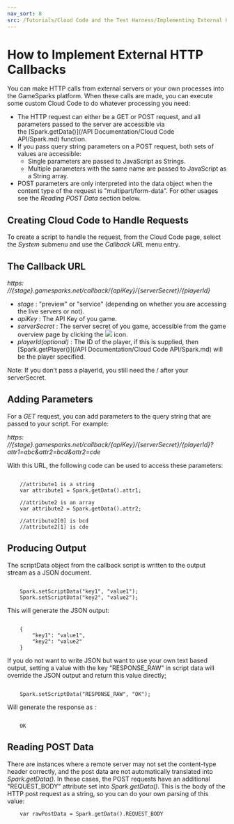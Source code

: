 ```yaml
---
nav_sort: 8
src: /Tutorials/Cloud Code and the Test Harness/Implementing External HTTP Callbacks.md
---
```


# How to Implement External HTTP Callbacks

You can make HTTP calls from external servers or your own processes into the GameSparks platform. When these calls are made, you can execute some custom Cloud Code to do whatever processing you need:
* The HTTP request can either be a GET or POST request, and all parameters passed to the server are accessible via the [Spark.getData()](/API Documentation/Cloud Code API/Spark.md) function.
* If you pass query string parameters on a POST request, both sets of values are accessible:
  * Single parameters are passed to JavaScript as Strings.
  * Multiple parameters with the same name are passed to JavaScript as a String array.
* POST parameters are only interpreted into the data object when the content type of the request is "multipart/form-data". For other usages see the *Reading POST Data* section below.

## Creating Cloud Code to Handle Requests

To create a script to handle the request, from the Cloud Code page, select the *System* submenu and use the *Callback URL* menu entry.

## The Callback URL

*https: //{stage}.gamesparks.net/callback/{apiKey}/{serverSecret}/{playerId}*

  * *stage* : "preview" or "service" (depending on whether you are accessing the live servers or not).
  * *apiKey* : The API Key of you game.
  * *serverSecret* : The server secret of you game, accessible from the game overview page by clicking the ![](/img/fa/lock.png) icon.
  * *playerId(optional)* : The ID of the player, if this is supplied, then [Spark.getPlayer()](/API Documentation/Cloud Code API/Spark.md) will be the player specified.
  
Note: If you don’t pass a playerId, you still need the / after your serverSecret.

## Adding Parameters

For a *GET* request, you can add parameters to the query string that are passed to your script. For example:

*https: //{stage}.gamesparks.net/callback/{apiKey}/{serverSecret}/{playerId}?attr1=abc&attr2=bcd&attr2=cde*

With this URL, the following code can be used to access these parameters:

```

    //attribute1 is a string
    var attribute1 = Spark.getData().attr1;

    //attribute2 is an array
    var attribute2 = Spark.getData().attr2;

    //attribute2[0] is bcd
    //attribute2[1] is cde

```

## Producing Output

The scriptData object from the callback script is written to the output stream as a JSON document.

```   

    Spark.setScriptData("key1", "value1");
    Spark.setScriptData("key2", "value2");

```
This will generate the JSON output:

```

    {
        "key1": "value1",
        "key2": "value2"
    }

```

If you do not want to write JSON but want to use your own text based output, setting a value with the key "RESPONSE_RAW" in script data will override the JSON output and return this value directly;

```

    Spark.setScriptData("RESPONSE_RAW", "OK");

```

Will generate the response as :

```

    OK

```

## Reading POST Data

There are instances where a remote server may not set the content-type header correctly, and the post data are not automatically translated into *Spark.getData()*. In these cases, the POST requests have an additional "REQUEST_BODY" attribute set into *Spark.getData()*. This is the body of the HTTP post request as a string, so you can do your own parsing of this value:

```  
    var rawPostData = Spark.getData().REQUEST_BODY

```
